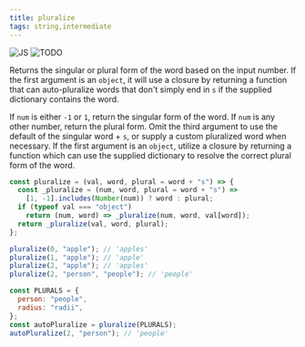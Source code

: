```yaml
---
title: pluralize
tags: string,intermediate
---
```


![JS](https://img.shields.io/badge/supports-javascript-yellow.svg?style=flat-square)
![TODO](https://img.shields.io/badge///TODO-blue.svg?style=flat-square)

Returns the singular or plural form of the word based on the input number. If the first argument is an `object`, it will use a closure by returning a function that can auto-pluralize words that don't simply end in `s` if the supplied dictionary contains the word.

If `num` is either `-1` or `1`, return the singular form of the word. If `num` is any other number, return the plural form. Omit the third argument to use the default of the singular word + `s`, or supply a custom pluralized word when necessary. If the first argument is an `object`, utilize a closure by returning a function which can use the supplied dictionary to resolve the correct plural form of the word.

```js
const pluralize = (val, word, plural = word + "s") => {
  const _pluralize = (num, word, plural = word + "s") =>
    [1, -1].includes(Number(num)) ? word : plural;
  if (typeof val === "object")
    return (num, word) => _pluralize(num, word, val[word]);
  return _pluralize(val, word, plural);
};
```

```js
pluralize(0, "apple"); // 'apples'
pluralize(1, "apple"); // 'apple'
pluralize(2, "apple"); // 'apples'
pluralize(2, "person", "people"); // 'people'

const PLURALS = {
  person: "people",
  radius: "radii",
};
const autoPluralize = pluralize(PLURALS);
autoPluralize(2, "person"); // 'people'
```

